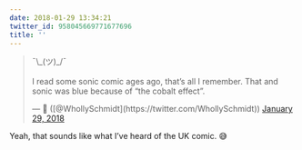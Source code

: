 ```yaml
---
date: 2018-01-29 13:34:21
twitter_id: 958045669771677696
title: ''
---
```


<blockquote class="twitter-tweet"><p lang="en" dir="ltr">¯\_(ツ)_/¯ <br><br>I read some sonic comic ages ago, that’s all I remember. That and sonic was blue because of “the cobalt effect”.</p>&mdash; 🤧 ([@WhollySchmidt](https://twitter.com/WhollySchmidt)) <a href="https://twitter.com/WhollySchmidt/status/958045349662416896?ref_src=twsrc%5Etfw">January 29, 2018</a></blockquote>
<script async src="https://platform.twitter.com/widgets.js" charset="utf-8"></script>

Yeah, that sounds like what I’ve heard of the UK comic. 😅
